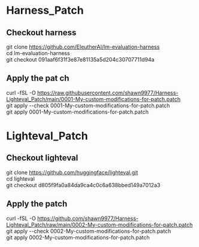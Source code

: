 # Harness_Patch
## Checkout harness
git clone https://github.com/EleutherAI/lm-evaluation-harness  
cd lm-evaluation-harness  
git checkout 091aaf6f31f3e87e81135a5d204c30707711d94a  


## Apply the pat ch  
curl -fSL -O https://raw.githubusercontent.com/shawn9977/Harness-Lighteval_Patch/main/0001-My-custom-modifications-for-patch.patch  
git apply --check 0001-My-custom-modifications-for-patch.patch  
git apply 0001-My-custom-modifications-for-patch.patch  


  

# Lighteval_Patch  
## Checkout lighteval  
git clone https://github.com/huggingface/lighteval.git  
cd lighteval  
git checkout d805f9fa0a84da9ca4c0c6a638bbed149a7012a3  


## Apply the patch  
curl -fSL -O https://github.com/shawn9977/Harness-Lighteval_Patch/raw/main/0002-My-custom-modifications-for-patch.patch  
git apply --check 0002-My-custom-modifications-for-patch.patch      
git apply 0002-My-custom-modifications-for-patch.patch      
